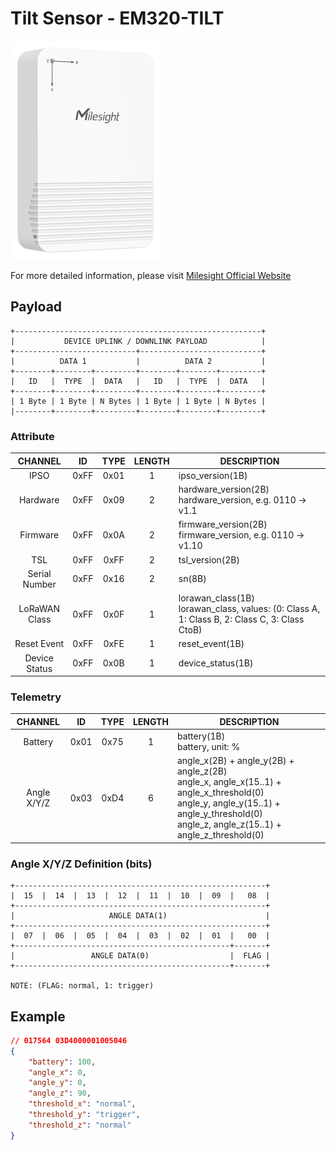 # Tilt Sensor - EM320-TILT

![EM320-TILT](em320-tilt.png)

For more detailed information, please visit [Milesight Official Website](https://www.milesight.com/iot/product/lorawan-sensor/em320-tilt)

## Payload

```
+-------------------------------------------------------+
|           DEVICE UPLINK / DOWNLINK PAYLOAD            |
+---------------------------+---------------------------+
|          DATA 1           |          DATA 2           |
+--------+--------+---------+--------+--------+---------+
|   ID   |  TYPE  |  DATA   |   ID   |  TYPE  |  DATA   |
+--------+--------+---------+--------+--------+---------+
| 1 Byte | 1 Byte | N Bytes | 1 Byte | 1 Byte | N Bytes |
|--------+--------+---------+--------+--------+---------+
```

### Attribute

|    CHANNEL    |  ID  | TYPE | LENGTH | DESCRIPTION                                                                                       |
| :-----------: | :--: | :--: | :----: | ------------------------------------------------------------------------------------------------ |
|     IPSO      | 0xFF | 0x01 |   1    | ipso_version(1B)                                                                                 |
|   Hardware    | 0xFF | 0x09 |   2    | hardware_version(2B)<br/>hardware_version, e.g. 0110 -> v1.1                                     |
|   Firmware    | 0xFF | 0x0A |   2    | firmware_version(2B)<br/>firmware_version, e.g. 0110 -> v1.10                                    |
|      TSL      | 0xFF | 0xFF |   2    | tsl_version(2B)                                                                                  |
| Serial Number | 0xFF | 0x16 |   2    | sn(8B)                                                                                           |
| LoRaWAN Class | 0xFF | 0x0F |   1    | lorawan_class(1B)<br/>lorawan_class, values: (0: Class A, 1: Class B, 2: Class C, 3: Class CtoB) |
|  Reset Event  | 0xFF | 0xFE |   1    | reset_event(1B)                                                                                  |
| Device Status | 0xFF | 0x0B |   1    | device_status(1B)                                                                                |

### Telemetry

|   CHANNEL   |  ID  | TYPE | LENGTH | DESCRIPTION                                                                                                                                                                                           |
| :---------: | :--: | :--: | :----: | ----------------------------------------------------------------------------------------------------------------------------------------------------------------------------------------------------- |
|   Battery   | 0x01 | 0x75 |   1    | battery(1B)<br/>battery, unit: %                                                                                                                                                                      |
| Angle X/Y/Z | 0x03 | 0xD4 |   6    | angle_x(2B) + angle_y(2B) + angle_z(2B)<br/>angle_x, angle_x(15..1) + angle_x_threshold(0)<br/>angle_y, angle_y(15..1) + angle_y_threshold(0)<br/>angle_z, angle_z(15..1) + angle_z_threshold(0)<br/> |

### Angle X/Y/Z Definition (bits)

```
+--------------------------------------------------------+
|  15  |  14  |  13  |  12  |  11  |  10  |  09  |   08  |
+--------------------------------------------------------+
|                     ANGLE DATA(1)                      |
+--------------------------------------------------------+
|  07  |  06  |  05  |  04  |  03  |  02  |  01  |   00  |
+------------------------------------------------+-------+
|                 ANGLE DATA(0)                  |  FLAG |
+------------------------------------------------+-------+

NOTE: (FLAG: normal, 1: trigger)
```

## Example

```json
// 017564 03D4000001005046
{
    "battery": 100,
    "angle_x": 0,
    "angle_y": 0,
    "angle_z": 90,
    "threshold_x": "normal",
    "threshold_y": "trigger",
    "threshold_z": "normal"
}
```
